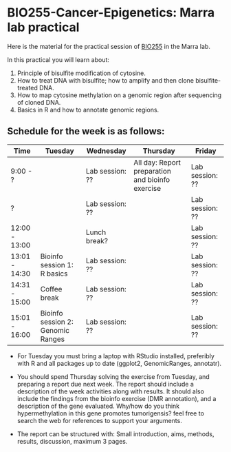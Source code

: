 # BIO255-Cancer-Epigenetics: Marra lab practical

Here is the material for the practical session of [BIO255](https://studentservices.uzh.ch/uzh/anonym/vvz/index.html#/details/2018/003/SM/50712158) in the Marra lab.

In this practical you will learn about:

1. Principle of bisulfite modification of cytosine.
2. How to treat DNA with bisulfite; how to amplify and then clone bisulfite-treated DNA.
3. How to map cytosine methylation on a genomic region after sequencing of cloned DNA.
4. Basics in R and how to annotate genomic regions.

## Schedule for the week is as follows:

|Time     |Tuesday|Wednesday|Thursday|Friday|
|-------------|---|---|---|---|
|9:00 - ?     || Lab session: ??|All day: Report preparation and bioinfo exercise| Lab session: ??|
| ?           || Lab session: ??||Lab session: ??|
|12:00 - 13:00|| Lunch break?   ||Lab session: ??|
|13:01 - 14:30|Bioinfo session 1: R basics|Lab session: ?? ||Lab session: ??|
|14:31 - 15:00|Coffee break|Lab session: ?? ||Lab session: ??|
|15:01 - 16:00|Bioinfo session 2: Genomic Ranges|Lab session: ?? ||Lab session: ??|

* For Tuesday you must bring a laptop with RStudio installed, preferibly with R and all packages up to date (ggplot2, GenomicRanges, annotatr).
* You should spend Thursday solving the exercise from Tuesday, and preparing a report due next week. The report should include a description of the week activities along with results. It should also include the findings from the bioinfo exercise (DMR annotation), and a description of the gene evaluated. Why/how do you think hypermethylation in this gene promotes tumorigensis? feel free to search the web for references to support your arguments. 

* The report can be structured with: Small introduction, aims, methods, results, discussion, maximum 3 pages.
